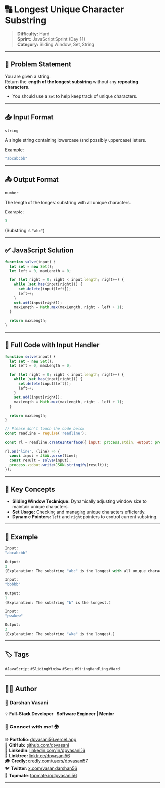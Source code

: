 # 🔠 Longest Unique Character Substring

> **Difficulty:** Hard  
> **Sprint:** JavaScript Sprint (Day 14)  
> **Category:** Sliding Window, Set, String

---

## 🧩 Problem Statement

You are given a string.  
Return the **length of the longest substring** without any **repeating characters**.

- You should use a `Set` to help keep track of unique characters.

---

## 📥 Input Format

```js
string
```

A single string containing lowercase (and possibly uppercase) letters.

Example:
```js
"abcabcbb"
```

---

## 📤 Output Format

```js
number
```

The length of the longest substring with all unique characters.

Example:
```js
3
```
(Substring is `"abc"`)

---

## ✅ JavaScript Solution

```js
function solve(input) {
  let set = new Set();
  let left = 0, maxLength = 0;

  for (let right = 0; right < input.length; right++) {
    while (set.has(input[right])) {
      set.delete(input[left]);
      left++;
    }
    set.add(input[right]);
    maxLength = Math.max(maxLength, right - left + 1);
  }

  return maxLength;
}
```

---

## 📜 Full Code with Input Handler

```js
function solve(input) {
  let set = new Set();
  let left = 0, maxLength = 0;

  for (let right = 0; right < input.length; right++) {
    while (set.has(input[right])) {
      set.delete(input[left]);
      left++;
    }
    set.add(input[right]);
    maxLength = Math.max(maxLength, right - left + 1);
  }

  return maxLength;
}

// Please don't touch the code below
const readline = require('readline');

const rl = readline.createInterface({ input: process.stdin, output: process.stdout });

rl.on('line', (line) => {
  const input = JSON.parse(line);
  const result = solve(input);
  process.stdout.write(JSON.stringify(result));
});
```

---

## 🧠 Key Concepts

- **Sliding Window Technique:** Dynamically adjusting window size to maintain unique characters.
- **Set Usage:** Checking and managing unique characters efficiently.
- **Dynamic Pointers:** `left` and `right` pointers to control current substring.

---

## 🧪 Example

```js
Input:
"abcabcbb"

Output:
3
(Explanation: The substring "abc" is the longest with all unique characters.)

Input:
"bbbbb"

Output:
1
(Explanation: The substring "b" is the longest.)

Input:
"pwwkew"

Output:
3
(Explanation: The substring "wke" is the longest.)
```

---

## 🏷️ Tags

`#JavaScript` `#SlidingWindow` `#Sets` `#StringHandling` `#Hard`

---

## 👨‍💻 Author  

### 🚀 **Darshan Vasani**  
💡 **Full-Stack Developer | Software Engineer | Mentor**    

### 🔗 Connect with me! 🌍  
🌐 **Portfolio:** [dpvasani56.vercel.app](https://dpvasani56.vercel.app/)  
🐙 **GitHub:** [github.com/dpvasani](https://github.com/dpvasani)  
💼 **LinkedIn:** [linkedin.com/in/dpvasani56](https://www.linkedin.com/in/dpvasani56/)  
🌳 **Linktree:** [linktr.ee/dpvasani56](https://linktr.ee/dpvasani56)  
🎓 **Credly:** [credly.com/users/dpvasani57](https://www.credly.com/users/dpvasani57/)  
🐦 **Twitter:** [x.com/vasanidarshan56](https://x.com/vasanidarshan56)  
📢 **Topmate:** [topmate.io/dpvasani56](https://topmate.io/dpvasani56)  

---

